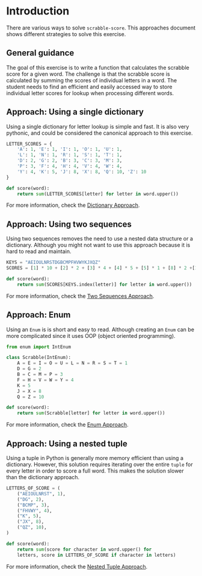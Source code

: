 # Introduction

There are various ways to solve `scrabble-score`.
This approaches document shows different strategies to solve this exercise.

## General guidance

The goal of this exercise is to write a function that calculates the scrabble score for a given word.
The challenge is that the scrabble score is calculated by summing the scores of individual letters in a word.
The student needs to find an efficient and easily accessed way to store individual letter scores for lookup when processing different words.

## Approach: Using a single dictionary

Using a single dictionary for letter lookup is simple and fast.
It is also very pythonic, and could be considered the canonical approach to this exercise.

```python
LETTER_SCORES = {
    'A': 1, 'E': 1, 'I': 1, 'O': 1, 'U': 1,
    'L': 1, 'N': 1, 'R': 1, 'S': 1, 'T': 1,
    'D': 2, 'G': 2, 'B': 3, 'C': 3, 'M': 3,
    'P': 3, 'F': 4, 'H': 4, 'V': 4, 'W': 4,
    'Y': 4, 'K': 5, 'J': 8, 'X': 8, 'Q': 10, 'Z': 10
}

def score(word):
    return sum(LETTER_SCORES[letter] for letter in word.upper())
```

For more information, check the [Dictionary Approach][dictionary-approach].

## Approach: Using two sequences

Using two sequences removes the need to use a nested data structure or a dictionary.
Although you might not want to use this approach because it is hard to read and maintain.

```python
KEYS = "AEIOULNRSTDGBCMPFHVWYKJXQZ"
SCORES = [1] * 10 + [2] * 2 + [3] * 4 + [4] * 5 + [5] * 1 + [8] * 2 +[10] * 2

def score(word):
    return sum(SCORES[KEYS.index(letter)] for letter in word.upper())
```

For more information, check the [Two Sequences Approach][two-sequences-approach].

## Approach: Enum

Using an `Enum` is is short and easy to read.
Although creating an `Enum` can be more complicated since it uses OOP (object oriented programming).

```python
from enum import IntEnum

class Scrabble(IntEnum):
    A = E = I = O = U = L = N = R = S = T = 1
    D = G = 2
    B = C = M = P = 3
    F = H = V = W = Y = 4
    K = 5
    J = X = 8
    Q = Z = 10

def score(word):
    return sum(Scrabble[letter] for letter in word.upper())
```

For more information, check the [Enum Approach][enum-approach].

## Approach: Using a nested tuple

Using a tuple in Python is generally more memory efficient than using a dictionary.
However, this solution requires iterating over the entire `tuple` for every letter in order to score a full word.
This makes the solution slower than the dictionary approach.

```python
LETTERS_OF_SCORE = (
    ("AEIOULNRST", 1),
    ("DG", 2),
    ("BCMP", 3),
    ("FHVWY", 4),
    ("K", 5),
    ("JX", 8),
    ("QZ", 10),
)

def score(word):
    return sum(score for character in word.upper() for
    letters, score in LETTERS_OF_SCORE if character in letters)
```

For more information, check the [Nested Tuple Approach][nested-tuple-approach].

[dictionary-approach]: https://exercism.org/tracks/python/exercises/scrabble-score/approaches/dictionary
[enum-approach]: https://exercism.org/tracks/python/exercises/scrabble-score/approaches/enum
[nested-tuple-approach]: https://exercism.org/tracks/python/exercises/scrabble-score/approaches/nested-tuple
[two-sequences-approach]: https://exercism.org/tracks/python/exercises/scrabble-score/approaches/two-sequences
